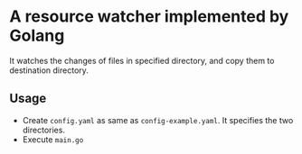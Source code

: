 # A resource watcher implemented by Golang

It watches the changes of files in specified directory, and copy them to destination directory.

## Usage

- Create `config.yaml` as same as `config-example.yaml`. It specifies the two directories.
- Execute `main.go`
